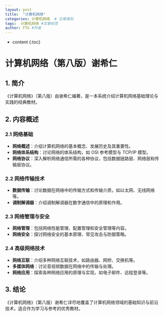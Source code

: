 ```yaml
---
layout: post
title:  "计算机网络"
categories: 计算机网络  # 文章类别
tags:  计算机网络 #文章标签
author: FTX #作者
---
```


* content
{:toc}

# 计算机网络（第八版）谢希仁

## 1. 简介
《计算机网络》（第八版）由谢希仁编著，是一本系统介绍计算机网络基础理论与实践的经典教材。





## 2. 内容概述

### 2.1 网络基础

- **网络概述**：介绍计算机网络的基本概念、发展历史及其重要性。
- **网络体系结构**：讨论网络的体系结构，如 OSI 参考模型与 TCP/IP 模型。
- **网络协议**：深入解析网络通信所需的各种协议，包括数据链路层、网络层和传输层协议。

### 2.2 网络传输技术

- **数据传输**：讨论数据在网络中的传输方式和传输介质，如以太网、无线网络等。
- **调制解调器**：介绍调制解调器在数字通信中的原理和作用。

### 2.3 网络管理与安全

- **网络管理**：包括网络性能管理、配置管理和安全管理等内容。
- **网络安全**：探讨网络安全的基本原理、常见攻击与防御策略。

### 2.4 高级网络技术

- **网络互联**：介绍多种网络互联技术，如路由器、网桥、交换机等。
- **多媒体网络**：讨论音视频数据在网络中的传输与处理。
- **网络应用**：探索各种网络应用的原理与实现，如电子邮件、远程登录等。

## 3. 结论

《计算机网络》（第八版）谢希仁详尽地覆盖了计算机网络领域的基础知识与前沿技术，适合作为学习与参考的优秀教材。

